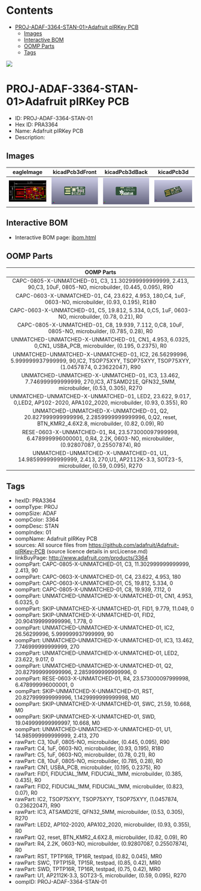 



Contents
========

* [PROJ-ADAF-3364-STAN-01>Adafruit pIRKey PCB](#proj-adaf-3364-stan-01adafruit-pirkey-pcb)
	* [Images](#images)
	* [Interactive BOM](#interactive-bom)
	* [OOMP Parts](#oomp-parts)
	* [Tags](#tags)
  
![][im]
# PROJ-ADAF-3364-STAN-01>Adafruit pIRKey PCB

- ID: PROJ-ADAF-3364-STAN-01
- Hex ID: PRA3364
- Name: Adafruit pIRKey PCB
- Description: 

## Images
  
  

|eagleImage|kicadPcb3dFront|kicadPcb3dBack|kicadPcb3d|
| :---: | :---: | :---: | :---: |
|[![eagleImage](eagleImage_140.png)](eagleImage_600.png)|[![kicadPcb3dFront](kicadPcb3dFront_140.png)](kicadPcb3dFront_600.png)|[![kicadPcb3dBack](kicadPcb3dBack_140.png)](kicadPcb3dBack_600.png)|[![kicadPcb3d](kicadPcb3d_140.png)](kicadPcb3d_600.png)|

## Interactive BOM

- Interactive BOM page: [ibom.html](kicad/bom/ibom.html)

## OOMP Parts
  

|OOMP Parts|
| :---: |
|CAPC-0805-X-UNMATCHED-01, C3, 11.302999999999999, 2.413, 90,C3, 10uF, 0805-NO, microbuilder, (0.445, 0.095), R90|
|CAPC-0603-X-UNMATCHED-01, C4, 23.622, 4.953, 180,C4, 1uF, 0603-NO, microbuilder, (0.93, 0.195), R180|
|CAPC-0603-X-UNMATCHED-01, C5, 19.812, 5.334, 0,C5, 1uF, 0603-NO, microbuilder, (0.78, 0.21), R0|
|CAPC-0805-X-UNMATCHED-01, C8, 19.939, 7.112, 0,C8, 10uF, 0805-NO, microbuilder, (0.785, 0.28), R0|
|UNMATCHED-UNMATCHED-X-UNMATCHED-01, CN1, 4.953, 6.0325, 0,CN1, USBA_PCB, microbuilder, (0.195, 0.2375), R0|
|UNMATCHED-UNMATCHED-X-UNMATCHED-01, IC2, 26.56299996, 5.999999937999999, 90,IC2, TSOP75XYY, TSOP75XYY, TSOP75XYY, (1.0457874, 0.23622047), R90|
|UNMATCHED-UNMATCHED-X-UNMATCHED-01, IC3, 13.462, 7.746999999999999, 270,IC3, ATSAMD21E, QFN32_5MM, microbuilder, (0.53, 0.305), R270|
|UNMATCHED-UNMATCHED-X-UNMATCHED-01, LED2, 23.622, 9.017, 0,LED2, AP102-2020, APA102_2020, microbuilder, (0.93, 0.355), R0|
|UNMATCHED-UNMATCHED-X-UNMATCHED-01, Q2, 20.827999999999996, 2.2859999999999996, 0,Q2, reset, BTN_KMR2_4.6X2.8, microbuilder, (0.82, 0.09), R0|
|RESE-0603-X-UNMATCHED-01, R4, 23.573000097999998, 6.478999996000001, 0,R4, 2.2K, 0603-NO, microbuilder, (0.92807087, 0.25507874), R0|
|UNMATCHED-UNMATCHED-X-UNMATCHED-01, U1, 14.985999999999999, 2.413, 270,U1, AP2112K-3.3, SOT23-5, microbuilder, (0.59, 0.095), R270|

## Tags

- hexID: PRA3364
- oompType: PROJ
- oompSize: ADAF
- oompColor: 3364
- oompDesc: STAN
- oompIndex: 01
- oompName: Adafruit pIRKey PCB
- sources: All source files from https://github.com/adafruit/Adafruit-pIRKey-PCB (source licence details in srcLicense.md)
- linkBuyPage: http://www.adafruit.com/products/3364
- oompPart: CAPC-0805-X-UNMATCHED-01, C3, 11.302999999999999, 2.413, 90
- oompPart: CAPC-0603-X-UNMATCHED-01, C4, 23.622, 4.953, 180
- oompPart: CAPC-0603-X-UNMATCHED-01, C5, 19.812, 5.334, 0
- oompPart: CAPC-0805-X-UNMATCHED-01, C8, 19.939, 7.112, 0
- oompPart: UNMATCHED-UNMATCHED-X-UNMATCHED-01, CN1, 4.953, 6.0325, 0
- oompPart: SKIP-UNMATCHED-X-UNMATCHED-01, FID1, 9.779, 11.049, 0
- oompPart: SKIP-UNMATCHED-X-UNMATCHED-01, FID2, 20.904199999999996, 1.778, 0
- oompPart: UNMATCHED-UNMATCHED-X-UNMATCHED-01, IC2, 26.56299996, 5.999999937999999, 90
- oompPart: UNMATCHED-UNMATCHED-X-UNMATCHED-01, IC3, 13.462, 7.746999999999999, 270
- oompPart: UNMATCHED-UNMATCHED-X-UNMATCHED-01, LED2, 23.622, 9.017, 0
- oompPart: UNMATCHED-UNMATCHED-X-UNMATCHED-01, Q2, 20.827999999999996, 2.2859999999999996, 0
- oompPart: RESE-0603-X-UNMATCHED-01, R4, 23.573000097999998, 6.478999996000001, 0
- oompPart: SKIP-UNMATCHED-X-UNMATCHED-01, RST, 20.827999999999996, 1.1429999999999998, M0
- oompPart: SKIP-UNMATCHED-X-UNMATCHED-01, SWC, 21.59, 10.668, M0
- oompPart: SKIP-UNMATCHED-X-UNMATCHED-01, SWD, 19.049999999999997, 10.668, M0
- oompPart: UNMATCHED-UNMATCHED-X-UNMATCHED-01, U1, 14.985999999999999, 2.413, 270
- rawPart: C3, 10uF, 0805-NO, microbuilder, (0.445, 0.095), R90
- rawPart: C4, 1uF, 0603-NO, microbuilder, (0.93, 0.195), R180
- rawPart: C5, 1uF, 0603-NO, microbuilder, (0.78, 0.21), R0
- rawPart: C8, 10uF, 0805-NO, microbuilder, (0.785, 0.28), R0
- rawPart: CN1, USBA_PCB, microbuilder, (0.195, 0.2375), R0
- rawPart: FID1, FIDUCIAL_1MM, FIDUCIAL_1MM, microbuilder, (0.385, 0.435), R0
- rawPart: FID2, FIDUCIAL_1MM, FIDUCIAL_1MM, microbuilder, (0.823, 0.07), R0
- rawPart: IC2, TSOP75XYY, TSOP75XYY, TSOP75XYY, (1.0457874, 0.23622047), R90
- rawPart: IC3, ATSAMD21E, QFN32_5MM, microbuilder, (0.53, 0.305), R270
- rawPart: LED2, AP102-2020, APA102_2020, microbuilder, (0.93, 0.355), R0
- rawPart: Q2, reset, BTN_KMR2_4.6X2.8, microbuilder, (0.82, 0.09), R0
- rawPart: R4, 2.2K, 0603-NO, microbuilder, (0.92807087, 0.25507874), R0
- rawPart: RST, TPTP16R, TP16R, testpad, (0.82, 0.045), MR0
- rawPart: SWC, TPTP15R, TP15R, testpad, (0.85, 0.42), MR0
- rawPart: SWD, TPTP16R, TP16R, testpad, (0.75, 0.42), MR0
- rawPart: U1, AP2112K-3.3, SOT23-5, microbuilder, (0.59, 0.095), R270
- oompID: PROJ-ADAF-3364-STAN-01



[im]: kicadPcb3d_450.png
